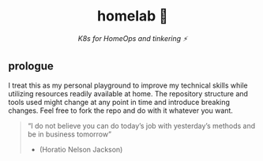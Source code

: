 <div align="center">

# homelab :microscope:

_K8s for HomeOps and tinkering :zap:_

</div>

## prologue

I treat this as my personal playground to improve my technical skills while utilizing resources readily available at home. The repository structure and tools used might change at any point in time and introduce breaking changes. Feel free to fork the repo and do with it whatever you want.

> “I do not believe you can do today’s job with yesterday’s methods and be in business tomorrow”
> - (Horatio Nelson Jackson)
